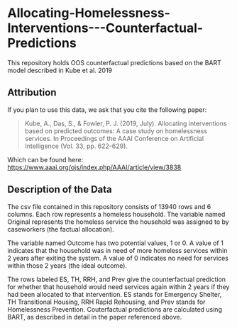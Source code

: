 # Allocating-Homelessness-Interventions---Counterfactual-Predictions
This repository holds OOS counterfactual predictions based on the BART model described in Kube et al. 2019

## Attribution
If you plan to use this data, we ask that you cite the following paper:

> Kube, A., Das, S., & Fowler, P. J. (2019, July). Allocating interventions based on predicted outcomes: A case study on homelessness services. In Proceedings of the AAAI Conference on Artificial Intelligence (Vol. 33, pp. 622-629).

Which can be found here: https://www.aaai.org/ojs/index.php/AAAI/article/view/3838

## Description of the Data
The csv file contained in this repository consists of 13940 rows and 6 columns. Each row represents a homeless household. 
The variable named Original represents the homeless service the household was assigned to by caseworkers (the factual allocation). 

The variable named Outcome has two potential values, 1 or 0. A value of 1 indicates that the household was in need of more homeless services within 2 years after exiting the system. A value of 0 indicates no need for services within those 2 years (the ideal outcome). 

The rows labeled ES, TH, RRH, and Prev give the counterfactual prediction for whether that household would need services again within 2 years if they had been allocated to that intervention. ES stands for Emergency Shelter, TH Transitional Housing, RRH Rapid Rehousing, and Prev stands for Homelessness Prevention. Couterfactual predictions are calculated using BART, as described in detail in the paper referenced above.

